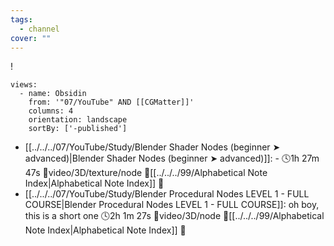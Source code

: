 ```yaml
---
tags:
  - channel
cover: ""
---
```

!

```page-gallery
views:
  - name: Obsidin
    from: '"07/YouTube" AND [[CGMatter]]'
    columns: 4
    orientation: landscape
    sortBy: ['-published']
```
- [[../../../07/YouTube/Study/Blender Shader Nodes (beginner ➤ advanced)|Blender Shader Nodes (beginner ➤ advanced)]]:  \- 🕓1h 27m 47s 📍video/3D/texture/node 📝[[../../../99/Alphabetical Note Index|Alphabetical Note Index]] 📌
- [[../../../07/YouTube/Study/Blender Procedural Nodes LEVEL 1 - FULL COURSE|Blender Procedural Nodes LEVEL 1 - FULL COURSE]]:  oh boy, this is a short one 🕓2h 1m 27s 📍video/3D/node 📝[[../../../99/Alphabetical Note Index|Alphabetical Note Index]] 📌

